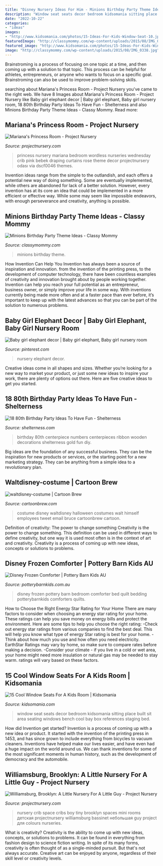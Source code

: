 ```yaml
---
title: "Disney Nursery Ideas For Him - Minions Birthday Party Theme Ideas"
description: "Window seat seats decor bedroom kidsomania sitting place built sit area seating windows bench cool bay box references staging bed"
date: "2022-10-22"
categories:
- "ideas"
images:
- "http://www.kidsomania.com/photos/15-Ideas-For-Kids-Window-Seat-10.jpg"
featuredImage: "http://classymommy.com/wp-content/uploads/2015/08/IMG_0338.jpg"
featured_image: "http://www.kidsomania.com/photos/15-Ideas-For-Kids-Window-Seat-10.jpg"
image: "http://classymommy.com/wp-content/uploads/2015/08/IMG_0338.jpg"
---
```



Brainstroming is a process of focusing on one topic at a time, and then coming up with a solution to that topic. This process can be helpful for athletes, entrepreneurs, or anyone who wants to focus on a specific goal. Brainstroming can also be used to improve problem-solving skills.

	

		
searching about Mariana&#039;s Princess Room - Project Nursery you've came to the right web. We have 8 Images about Mariana&#039;s Princess Room - Project Nursery like Baby girl elephant decor | Baby girl elephant, Baby girl nursery room, 18 80th Birthday Party Ideas To Have Fun - Shelterness and also Minions Birthday Party Theme Ideas - Classy Mommy. Read more:
		
    
## Mariana&#039;s Princess Room - Project Nursery

<img loading=lazy src="https://projectnursery.com/wp-content/uploads/2011/12/DSCF0046.jpg" onerror="this.onerror=null;this.src='https://tse3.mm.bing.net/th?id=OIP.bc1hiEIe2JkgliSUqRq8nQHaJ4&amp;pid=15.1';" alt="Mariana&#039;s Princess Room - Project Nursery">

_Source: projectnursery.com_

>princess nursery mariana bedroom wordless nurseries wednesday crib pink bebek draping curtains rose theme decor projectnursery odası via dscf0046 themes. 

	

Invention ideas range from the simple to the outlandish, and each offers a potential new way of doing something. Some are eventually implemented, while others are abandoned for lack of a better solution. However, every invention has at its core an idea that could be implemented in a more efficient or effective way. While some may seem like impossible endeavors, with enough perseverance and creativity, anything is possible.

    
## Minions Birthday Party Theme Ideas - Classy Mommy

<img loading=lazy src="http://classymommy.com/wp-content/uploads/2015/08/IMG_0338.jpg" onerror="this.onerror=null;this.src='https://tse4.mm.bing.net/th?id=OIP.h1rVCe32MWrHIlG6QhjfZgHaFj&amp;pid=15.1';" alt="Minions Birthday Party Theme Ideas - Classy Mommy">

_Source: classymommy.com_

>minions birthday theme. 

	

How Invention Can Help You
Invention has always been a source of inspiration and innovation. from the invention of the printing press, to the development of computer technology, there have been countless examples of creativity and innovation brought about by people working together. Invention can help you reach your full potential as an entrepreneur, business owner, or simply improve your life in some way. With inventions currently being made more often and at a faster pace than ever before, it’s important to keep up with the latest advances so that you can be part of the solution to numerous problems.

    
## Baby Girl Elephant Decor | Baby Girl Elephant, Baby Girl Nursery Room

<img loading=lazy src="https://i.pinimg.com/736x/62/9d/09/629d095897cddf55654cf311e4590d57.jpg" onerror="this.onerror=null;this.src='https://tse4.mm.bing.net/th?id=OIP.W2DMIb7MKgfrwZ9ZQxp-YQHaJ4&amp;pid=15.1';" alt="Baby girl elephant decor | Baby girl elephant, Baby girl nursery room">

_Source: pinterest.com_

>nursery elephant decor. 

	

Creative ideas come in all shapes and sizes. Whether you’re looking for a new way to market your product, or just some new ideas to inspire your work, there are plenty of options out there. Here are five creative ideas to get you started.

    
## 18 80th Birthday Party Ideas To Have Fun - Shelterness

<img loading=lazy src="http://i.shelterness.com/2017/02/03-80th-birthday-centerpiece-with-wooden-numbers-and-ribbon.jpg" onerror="this.onerror=null;this.src='https://tse3.mm.bing.net/th?id=OIP.Mya7Ow8JeuFz2khBPmhFqQHaJ4&amp;pid=15.1';" alt="18 80th Birthday Party Ideas To Have Fun - Shelterness">

_Source: shelterness.com_

>birthday 80th centerpiece numbers centerpieces ribbon wooden decorations shelterness gold fun diy. 

	

Big ideas are the foundation of any successful business. They can be the inspiration for new products or services, or the starting point for a new marketing strategy. They can be anything from a simple idea to a revolutionary plan.

    
## Waltdisney-costume | Cartoon Brew

<img loading=lazy src="http://www.cartoonbrew.com/wp-content/uploads/2014/10/waltdisney-costume.jpg" onerror="this.onerror=null;this.src='https://tse1.mm.bing.net/th?id=OIP.flwHQB93xRRPpgOGGm6kWgHaJ4&amp;pid=15.1';" alt="waltdisney-costume | Cartoon Brew">

_Source: cartoonbrew.com_

>costume disney waltdisney halloween costumes walt himself employees tweet email bruce cartoonbrew cartoon. 

	

Definition of creativity: The power to change something
Creativity is the power to change something. This definition can be used in different ways to define creativity, but one way it is used most often is in the context of art and creativity. Creativity is a process of coming up with new ideas, concepts or solutions to problems.

    
## Disney Frozen Comforter | Pottery Barn Kids AU

<img loading=lazy src="http://www.potterybarnkids.com.au/core/media/media.nl?id=65701024&amp;c=3572911&amp;h=eacb588c38bcd9e3adb3&amp;resizeid=7&amp;resizeh=1200&amp;resizew=1200" onerror="this.onerror=null;this.src='https://tse1.mm.bing.net/th?id=OIP.hh3Le2LlnYEhSrMyLbzeIwHaGi&amp;pid=15.1';" alt="Disney Frozen Comforter | Pottery Barn Kids AU">

_Source: potterybarnkids.com.au_

>disney frozen pottery barn bedroom comforter bed quilt bedding potterybarnkids comforters quilts. 

	

How to Choose the Right Energy Star Rating for Your Home
There are many factors to consider when choosing an energy star rating for your home. These ratings can help you save money on energy bills and protect the environment. Here are some tips to help you choose the right rating:
-Check out energy star ratings from various companies to find the best deal. This will help you know what type of energy Star rating is best for your home.
-Think about how much you use and how often you need electricity. EarthStar Ratings may vary by home, so make sure to compare rates before making a decision.
-Consider your climate - if you live in a cold or wet area, your home might need more insulation or natural gas may be needed to stay warm. ratings will vary based on these factors.

    
## 15 Cool Window Seats For A Kids Room | Kidsomania

<img loading=lazy src="http://www.kidsomania.com/photos/15-Ideas-For-Kids-Window-Seat-10.jpg" onerror="this.onerror=null;this.src='https://tse3.mm.bing.net/th?id=OIP.v0-mEx9I--iUv2PpHl7LNAHaJ4&amp;pid=15.1';" alt="15 Cool Window Seats For A Kids Room | Kidsomania">

_Source: kidsomania.com_

>window seat seats decor bedroom kidsomania sitting place built sit area seating windows bench cool bay box references staging bed. 

	

How did Invention get started?
Invention is a process of coming up with a new idea or product. It started with the invention of the printing press in 1453, and has since grown to include everything from bicycles to vacuum cleaners. Inventions have helped make our lives easier, and have even had a huge impact on the world around us. We can thank inventions for some of the most significant moments in human history, such as the development of democracy and the automobile.

    
## Williamsburg, Brooklyn: A Little Nursery For A Little Guy - Project Nursery

<img loading=lazy src="http://projectnursery.com/wp-content/uploads/2012/11/IMG_7797.jpg" onerror="this.onerror=null;this.src='https://tse3.mm.bing.net/th?id=OIP.LkDT52jbcdxN9rgEK9VuUwHaLH&amp;pid=15.1';" alt="Williamsburg, Brooklyn: A Little Nursery For A Little Guy - Project Nursery">

_Source: projectnursery.com_

>nursery crib space cribs boy tiny brooklyn spaces mini rooms детская projectnursery williamsburg bassinet небольшая guy project для colours nurseries. 

	

What is creativity?
Creativity is the ability to come up with new ideas, concepts, or solutions to problems. It can be found in everything from fashion design to science fiction writing. In spite of its many forms, creativity is often thought of as a single-minded pursuit. But that's not always accurate. Creative art can be enjoyed by anyone, regardless of their skill level or creativity levels.

